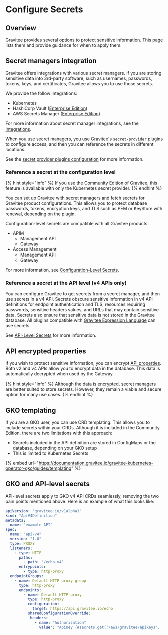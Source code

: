 # Configure Secrets

## Overview

Gravitee provides several options to protect sensitive information. This page lists them and provide guidance for when to apply them.

## Secret managers integration

Gravitee offers integrations with various secret managers. If you are storing sensitive data into 3rd-party software, such as usernames, passwords, tokens, keys, and certificates, Gravitee allows you to use those secrets.&#x20;

We provide the follow integrations:&#x20;

* Kubernetes&#x20;
* HashiCorp Vault ([Enterprise Edition](../../introduction/enterprise-edition.md))
* AWS Secrets Manager ([Enterprise Edition](../../introduction/enterprise-edition.md))

For more information about secret manager integrations, see the [Integrations](../../introduction/integrations.md).

When you use secret managers, you use Gravitee's `secret-provider` plugins to configure access, and then you can reference the secrets in different locations.&#x20;

See the [secret provider plugins configuration](configure-secret-provider-plugins.md) for more information.

### Reference a secret at the configuration level

{% hint style="info" %}
If you use the Community Edition of Gravitee, this feature is available with only the Kubernetes secret provider.
{% endhint %}

You can set up Gravitee with secret managers and fetch secrets for Gravitee product configurations. This allows you to protect database passwords, tokens, encryption keys, and TLS such as PEM or KeyStore with renewal, depending on the plugin.

Configuration-level secrets are compatible with all Gravitee products:&#x20;

* APIM&#x20;
  * Management API
  * Gateway
* Access Management
  * Management API
  * Gateway

For more information, see [Configuration-Level Secrets](apply-secrets-to-configurations.md).

### Reference a secret at the API level (v4 APIs only)

You can configure Gravitee to get secrets from a secret manager, and then use secrets in a v4 API. Secrets obscure sensitive information in v4 API definitions for endpoint authentication and TLS, resources requiring passwords, sensitive headers values, and URLs that may contain sensitive data. Secrets also ensure that sensitive data is not stored in the Gravitee database. All plugins compatible with [Gravitee Expression Language](../../gravitee-expression-language.md) can use secrets.

See [API-Level Secrets](apply-secrets-to-apis.md) for more information.

## API encrypted properties&#x20;

If you wish to protect sensitive information, you can encrypt [API properties](../../create-and-configure-apis/apply-policies/v4-api-policy-studio.md#api-properties). Both v2 and v4 APIs allow you to encrypt data in the database. This data is automatically decrypted when used by the Gateway.&#x20;

{% hint style="info" %}
Although the data is encrypted, secret managers are better suited to store secrets. However, they remain a viable and secure option for many use cases.
{% endhint %}

## GKO templating

If you are a GKO user, you can use CRD templating. This allows you to include secrets within your CRDs. Although it is included in the Community Edition, there are two limitations with this approach:

* Secrets included in the API definition are stored in ConfigMaps or the database, depending on your GKO setup
* This is limited to Kubernetes Secrets

{% embed url="https://documentation.gravitee.io/gravitee-kubernetes-operator-gko/guides/templating" %}

## GKO and API-level secrets

API-level secrets apply to GKO v4 API CRDs seamlessly, removing the two pain points mentioned above. Here is an example of what this looks like:

```yaml
apiVersion: "gravitee.io/v1alpha1"
kind: "ApiV4Definition"
metadata:
  name: "example API"
spec:
  name: "api-v4"
  version: "1.0"
  type: PROXY
  listeners:
    - type: HTTP
      paths:
        - path: "/echo-v4"
      entrypoints:
        - type: http-proxy
  endpointGroups:
    - name: Default HTTP proxy group
      type: http-proxy
      endpoints:
        - name: Default HTTP proxy
          type: http-proxy
          configuration:
            target: https://api.gravitee.io/echo
          sharedConfigurationOverride:
           headers:
             - name: "Authorization"
               value": "ApiKey {#secrets.get('/aws/gravitee/apikeys', 'echo')}"
```
